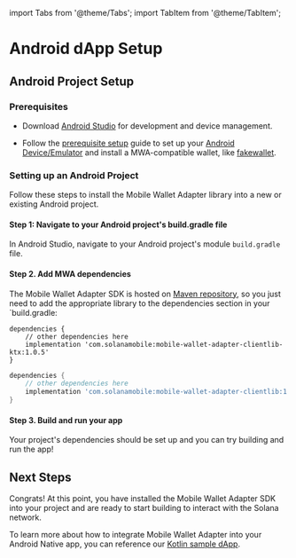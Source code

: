 import Tabs from '@theme/Tabs';
import TabItem from '@theme/TabItem';

# Android dApp Setup

## Android Project Setup

### Prerequisites

- Download [Android Studio](https://developer.android.com/studio) for development and device management.

- Follow the [prerequisite setup](../getting-started/quickstart#prerequisite-setup) guide to set up your [Android Device/Emulator](../getting-started/quickstart#android-deviceemulator) and install a MWA-compatible wallet, like [fakewallet](../getting-started/quickstart#install-a-wallet-app).


### Setting up an Android Project 

Follow these steps to install the Mobile Wallet Adapter library into a new or existing Android project.

#### Step 1: Navigate to your Android project's build.gradle file
In Android Studio, navigate to your Android project's module `build.gradle` file.

#### Step 2. Add MWA dependencies
The Mobile Wallet Adapter SDK is hosted on [Maven repository](https://mvnrepository.com/artifact/com.solanamobile/mobile-wallet-adapter-clientlib), so you just need to add the appropriate library to the dependencies section in your `build.gradle:

<Tabs>
<TabItem value="kotlin" label="Kotlin">

```language-kotlin
dependencies {
    // other dependencies here
    implementation 'com.solanamobile:mobile-wallet-adapter-clientlib-ktx:1.0.5'
}
```

</TabItem>
<TabItem value="java" label="Java">


```groovy
dependencies {
    // other dependencies here
    implementation 'com.solanamobile:mobile-wallet-adapter-clientlib:1.0.5'
}
```

</TabItem>
</Tabs>

#### Step 3. Build and run your app

Your project's dependencies should be set up and you can try building and run the app!

## Next Steps

Congrats! At this point, you have installed the Mobile Wallet Adapter SDK into your project and are ready to start building to interact with the Solana network.

To learn more about how to integrate Mobile Wallet Adapter into your Android Native app, you can reference our [Kotlin sample dApp](https://github.com/solana-mobile/mobile-wallet-adapter/tree/main/android/fakedapp/src/main/java/com/solana/mobilewalletadapter/fakedapp).
